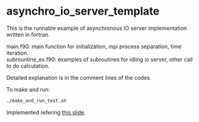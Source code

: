 # asynchro_io_server_template

This is the runnable example of asynchronous IO server implementation written in fortran.

main.f90: main function for initialization, mpi process separation, time iteration.  
subrountine_ex.f90: examples of subroutines for idling io server, other call to do calculation.

Detailed explanation is in the comment lines of the codes.

To make and run:  
```bash
./make_and_run_test.sh
```




Implemented refering [this slide](https://www.cscs.ch/fileadmin/user_upload/contents_publications/tutorials/fast_parallel_IO/SimpleAsyncIOServer_MC.pdf).
